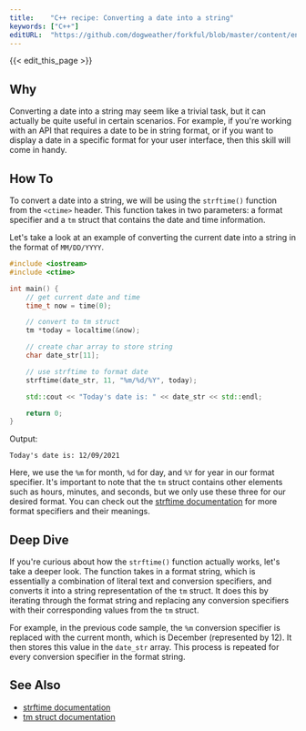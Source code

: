 ```yaml
---
title:    "C++ recipe: Converting a date into a string"
keywords: ["C++"]
editURL:  "https://github.com/dogweather/forkful/blob/master/content/en/cpp/converting-a-date-into-a-string.md"
---
```


{{< edit_this_page >}}

## Why

Converting a date into a string may seem like a trivial task, but it can actually be quite useful in certain scenarios. For example, if you're working with an API that requires a date to be in string format, or if you want to display a date in a specific format for your user interface, then this skill will come in handy.

## How To

To convert a date into a string, we will be using the `strftime()` function from the `<ctime>` header. This function takes in two parameters: a format specifier and a `tm` struct that contains the date and time information.

Let's take a look at an example of converting the current date into a string in the format of `MM/DD/YYYY`.

```C++
#include <iostream>
#include <ctime>

int main() {
    // get current date and time
    time_t now = time(0);

    // convert to tm struct
    tm *today = localtime(&now);

    // create char array to store string
    char date_str[11];

    // use strftime to format date
    strftime(date_str, 11, "%m/%d/%Y", today);

    std::cout << "Today's date is: " << date_str << std::endl;

    return 0;
}
```

Output:

```
Today's date is: 12/09/2021
```

Here, we use the `%m` for month, `%d` for day, and `%Y` for year in our format specifier. It's important to note that the `tm` struct contains other elements such as hours, minutes, and seconds, but we only use these three for our desired format. You can check out the [strftime documentation](https://www.cplusplus.com/reference/ctime/strftime/) for more format specifiers and their meanings.

## Deep Dive

If you're curious about how the `strftime()` function actually works, let's take a deeper look. The function takes in a format string, which is essentially a combination of literal text and conversion specifiers, and converts it into a string representation of the `tm` struct. It does this by iterating through the format string and replacing any conversion specifiers with their corresponding values from the `tm` struct.

For example, in the previous code sample, the `%m` conversion specifier is replaced with the current month, which is December (represented by 12). It then stores this value in the `date_str` array. This process is repeated for every conversion specifier in the format string.

## See Also

- [strftime documentation](https://www.cplusplus.com/reference/ctime/strftime/)
- [tm struct documentation](https://www.cplusplus.com/reference/ctime/tm/)